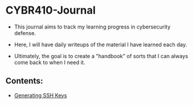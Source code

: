 # CYBR410-Journal

- This journal aims to track my learning progress in cybersecurity defense. 

- Here, I will have daily writeups of the material I have learned each day.

- Ultimately, the goal is to create a "handbook" of sorts that I can always come back to when I need it.

## Contents:
- [Generating SSH Keys](CYBR410/Week1/04-01-24.md)
